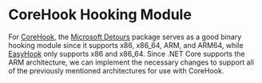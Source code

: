 # CoreHook Hooking Module

For [CoreHook](https://github.com/unknownv2/CoreHook), the [Microsoft Detours](https://github.com/Microsoft/Detours) package serves as a good binary hooking module since it supports x86, x86_64, ARM, and ARM64, while [EasyHook](https://github.com/EasyHook/EasyHook) only supports x86 and x86_64. Since .NET Core supports the ARM architecture, we can implement the necessary changes to support all of the previously mentioned architectures for use with CoreHook.